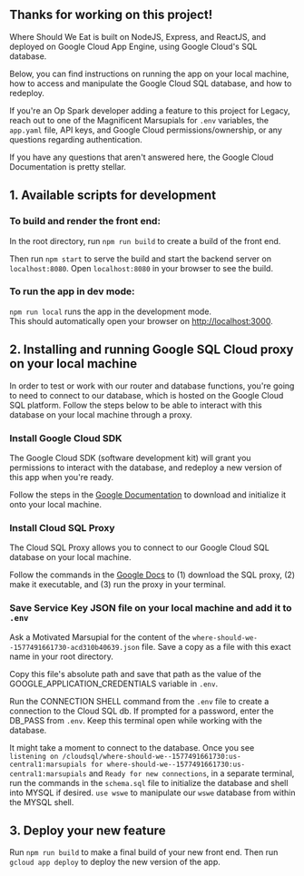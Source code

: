 ## Thanks for working on this project! 

Where Should We Eat is built on NodeJS, Express, and ReactJS, and deployed on Google Cloud App Engine, using Google Cloud's SQL database.

Below, you can find instructions on running the app on your local machine, how to access and manipulate the Google Cloud SQL database, and how to redeploy.

If you're an Op Spark developer adding a feature to this project for Legacy, reach out to one of the Magnificent Marsupials for `.env` variables, the `app.yaml` file, API keys, and Google Cloud permissions/ownership, or any questions regarding authentication.

If you have any questions that aren't answered here, the Google Cloud Documentation is pretty stellar.

## 1. Available scripts for development

### To build and render the front end:

In the root directory, run `npm run build` to create a build of the front end.

Then run `npm start` to serve the build and start the backend server on `localhost:8080`. Open `localhost:8080` in your browser to see the build.

### To run the app in dev mode:

`npm run local` runs the app in the development mode.<br />
This should automatically open your browser on [http://localhost:3000](http://localhost:3000).

## 2. Installing and running Google SQL Cloud proxy on your local machine

In order to test or work with our router and database functions, you're going to need to connect to our database, which is hosted on the Google Cloud SQL platform. Follow the steps below to be able to interact with this database on your local machine through a proxy.

### Install Google Cloud SDK

The Google Cloud SDK (software development kit) will grant you permissions to interact with the database, and redeploy a new version of this app when you're ready.

Follow the steps in the [Google Documentation](https://cloud.google.com/sdk/docs/quickstarts) to download and initialize it onto your local machine.

### Install Cloud SQL Proxy

The Cloud SQL Proxy allows you to connect to our Google Cloud SQL database on your local machine.

Follow the commands in the [Google Docs](https://cloud.google.com/sql/docs/mysql/connect-external-app#proxy) to (1) download the SQL proxy, (2) make it executable, and (3) run the proxy in your terminal.

### Save Service Key JSON file on your local machine and add it to `.env`

Ask a Motivated Marsupial for the content of the `where-should-we--1577491661730-acd310b40639.json` file. Save a copy as a file with this exact name in your root directory.

Copy this file's absolute path and save that path as the value of the GOOGLE_APPLICATION_CREDENTIALS variable in `.env`.

Run the CONNECTION SHELL command from the `.env` file to create a connection to the Cloud SQL db. If prompted for a password, enter the DB_PASS from `.env`. Keep this terminal open while working with the database.

It might take a moment to connect to the database. Once you see <br>`listening on /cloudsql/where-should-we--1577491661730:us-central1:marsupials for where-should-we--1577491661730:us-central1:marsupials` and `Ready for new connections`,
in a separate terminal, run the commands in the `schema.sql` file to initialize the database and shell into MYSQL if desired. `use wswe` to manipulate our `wswe` database from within the MYSQL shell.

## 3. Deploy your new feature

Run `npm run build` to make a final build of your new front end. Then run `gcloud app deploy` to deploy the new version of the app.